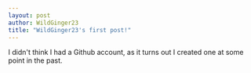 ```yaml
---
layout: post
author: WildGinger23
title: "WildGinger23's first post!"
---
```

I didn't think I had a Github account, as it turns out I created one at some point in the past.
